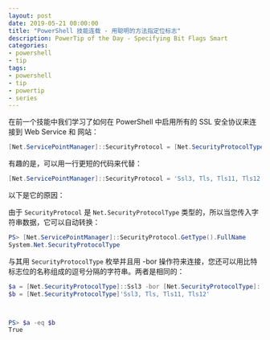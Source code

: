 ```yaml
---
layout: post
date: 2019-05-21 00:00:00
title: "PowerShell 技能连载 - 用聪明的方法指定位标志"
description: PowerTip of the Day - Specifying Bit Flags Smart
categories:
- powershell
- tip
tags:
- powershell
- tip
- powertip
- series
---
```

在前一个技能中我们学习了如何在 PowerShell 中启用所有的 SSL 安全协议来连接到 Web Service 和 网站：

```powershell
[Net.ServicePointManager]::SecurityProtocol = [Net.SecurityProtocolType]::Ssl3 -bor [Net.SecurityProtocolType]::Tls -bor [Net.SecurityProtocolType]::Tls11 -bor [Net.SecurityProtocolType]::Tls12
```

有趣的是，可以用一行更短的代码来代替：

```powershell
[Net.ServicePointManager]::SecurityProtocol = 'Ssl3, Tls, Tls11, Tls12'
```

以下是它的原因：

由于 `SecurityProtocol` 是 `Net.SecurityProtocolType` 类型的，所以当您传入字符串数据，它可以自动转换：

```powershell
PS> [Net.ServicePointManager]::SecurityProtocol.GetType().FullName
System.Net.SecurityProtocolType
```

与其用 `SecurityProtocolType` 枚举并且用 -bor 操作符来连接，您还可以用比特标志位的名称组成的逗号分隔的字符串。两者是相同的：

```powershell
$a = [Net.SecurityProtocolType]::Ssl3 -bor [Net.SecurityProtocolType]::Tls -bor [Net.SecurityProtocolType]::Tls11 -bor [Net.SecurityProtocolType]::Tls12
$b = [Net.SecurityProtocolType]'Ssl3, Tls, Tls11, Tls12'



PS> $a -eq $b
True
```

<!--本文国际来源：[Specifying Bit Flags Smart](https://community.idera.com/database-tools/powershell/powertips/b/tips/posts/specifying-bit-flags-smart)-->

